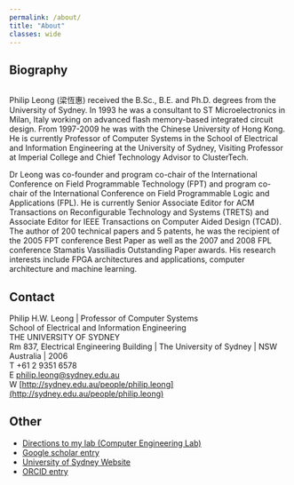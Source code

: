 ```yaml
---
permalink: /about/
title: "About"
classes: wide
---
```


## Biography

<figure style="width: 30%" class="align-right">
  <img src="{{ site.url }}{{ site.baseurl }}/assets/images/phwlphoto-300x225.jpg" alt="">
</figure> 

Philip Leong (梁恆惠) received the B.Sc., B.E. and Ph.D. degrees from the University of Sydney. In 1993 he was a consultant to ST Microelectronics in Milan, Italy working on advanced flash memory-based integrated circuit design. From 1997-2009 he was with the Chinese University of Hong Kong. He is currently Professor of Computer Systems in the School of Electrical and Information Engineering at the University of Sydney, Visiting Professor at Imperial College and Chief Technology Advisor to ClusterTech. 

Dr Leong was co-founder and program co-chair of the International Conference on Field Programmable Technology (FPT) and program co-chair of the International Conference on Field Programmable Logic and Applications (FPL). He is currently Senior Associate Editor for ACM Transactions on Reconfigurable Technology and Systems (TRETS) and Associate Editor for IEEE Transactions on Computer Aided Design (TCAD). The author of 200 technical papers and 5 patents, he was the recipient of the 2005 FPT conference Best Paper as well as the 2007 and 2008 FPL conference Stamatis Vassiliadis Outstanding Paper awards. His research interests include FPGA architectures and applications, computer architecture and machine learning.

## Contact

Philip H.W. Leong | Professor of Computer Systems  
School of Electrical and Information Engineering  
THE UNIVERSITY OF SYDNEY   
Rm 837, Electrical Engineering Building | The University of Sydney | NSW  Australia | 2006  
T +61 2 9351 6578  
E  philip.leong@sydney.edu.au  
W  [http://sydney.edu.au/people/philip.leong](http://sydney.edu.au/people/philip.leong)


## Other
 * [Directions to my lab (Computer Engineering Lab)](http://phwl.org/2017/directions-to-cel/)
 * [Google scholar entry](https://scholar.google.com.au/citations?user=fTs3gvMAAAAJ&amp)
 * [University of Sydney Website](http://sydney.edu.au/people/philip.leong)
 * [ORCID entry](http://orcid.org/0000-0002-3923-3499)
